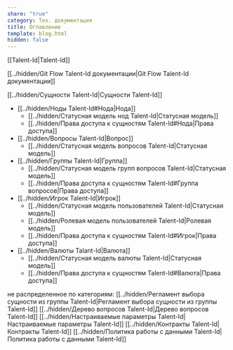 ```yaml
---
share: "true"
category: Тех. документация
title: Оглавление
template: blog.html
hidden: false
---
```



[[Talent-Id|Talent-Id]]

[[../hidden/Git Flow Talent-Id документации|Git Flow Talent-Id документации]]

[[../hidden/Сущности Talent-Id|Сущности Talent-Id]]
- [[../hidden/Ноды Talent-Id#Нода|Нода]] 
	- [[../hidden/Cтатусная модель нод Talent-Id|Статусная модель]]
	- [[../hidden/Права доступа к сущностям Talent-Id#Нода|Права доступа]]
- [[../hidden/Вопросы Talent-Id|Вопрос]]
	- [[../hidden/Cтатусная модель вопросов Talent-Id|Статусная модель]]
- [[../hidden/Группы Talent-Id|Группа]]
	- [[../hidden/Cтатусная модель групп вопросов Talent-Id|Статусная модель]]
	- [[../hidden/Права доступа к сущностям Talent-Id#Группа вопросов|Права доступа]]
- [[../hidden/Игрок Talent-Id|Игрок]]
	- [[../hidden/Cтатусная модель пользователей Talent-Id|Статусная модель]]
	- [[../hidden/Ролевая модель пользователей Talent-Id|Ролевая модель]]
	- [[../hidden/Права доступа к сущностям Talent-Id#Игрок|Права доступа]]
- [[../hidden/Валюты Talant-Id|Валюта]]
	- [[../hidden/Cтатусная модель валюты Talent-Id|Статусная модель]]
	- [[../hidden/Права доступа к сущностям Talent-Id#Валюта|Права доступа]]




не распределенное по категориям:
[[../hidden/Регламент выбора сущности из группы Talent-Id|Регламент выбора сущности из группы Talent-Id]]
[[../hidden/Дерево вопросов Talent-Id|Дерево вопросов Talent-Id]]
[[../hidden/Настраиваемые параметры Talent-Id|Настраиваемые параметры Talent-Id]]
[[../hidden/Контракты Talent-Id|Контракты Talent-Id]]
[[../hidden/Политика работы с данными Talent-Id|Политика работы с данными Talent-Id]]

